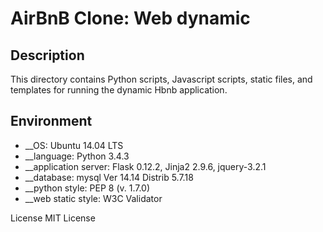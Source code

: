# AirBnB Clone: Web dynamic
## Description
This directory contains Python scripts, Javascript scripts, static files, and templates for running the dynamic Hbnb application.

## Environment
* __OS: Ubuntu 14.04 LTS
* __language: Python 3.4.3
* __application server: Flask 0.12.2, Jinja2 2.9.6, jquery-3.2.1
* __database: mysql Ver 14.14 Distrib 5.7.18
* __python style: PEP 8 (v. 1.7.0)
* __web static style: W3C Validator

License
MIT License

